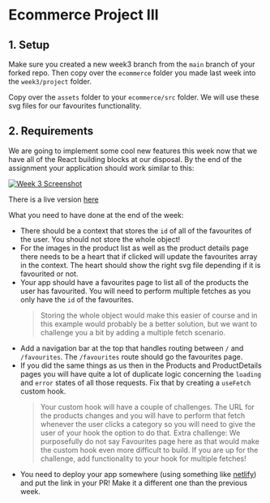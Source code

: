 # Ecommerce Project III

## 1. Setup

Make sure you created a new week3 branch from the `main` branch of your forked repo. Then copy over the `ecommerce` folder you made last week into the `week3/project` folder.

Copy over the `assets` folder to your `ecommerce/src` folder. We will use these svg files for our favourites functionality.

## 2. Requirements

We are going to implement some cool new features this week now that we have all of the React building blocks at our disposal. By the end of the assignment your application should work similar to this:

[![Week 3 Screenshot](../../assets/project/week3.png)](https://hyf-react-w3-example.netlify.app)

There is a live version [here](https://hyf-react-w3-example.netlify.app)

What you need to have done at the end of the week:

-   There should be a context that stores the `id` of all of the favourites of the user. You should not store the whole object!
-   For the images in the product list as well as the product details page there needs to be a heart that if clicked will update the favourites array in the context. The heart should show the right svg file depending if it is favourited or not.
-   Your app should have a favourites page to list all of the products the user has favourited. You will need to perform multiple fetches as you only have the `id` of the favourites.
    > Storing the whole object would make this easier of course and in this example would probably be a better solution, but we want to challenge you a bit by adding a multiple fetch scenario.
-   Add a navigation bar at the top that handles routing between `/` and `/favourites`. The `/favourites` route should go the favourites page.
-   If you did the same things as us then in the Products and ProductDetails pages you will have quite a lot of duplicate logic concerning the `loading` and `error` states of all those requests. Fix that by creating a `useFetch` custom hook.
    > Your custom hook will have a couple of challenges. The URL for the products changes and you will have to perform that fetch whenever the user clicks a category so you will need to give the user of your hook the option to do that.
    > Extra challenge: We purposefully do not say Favourites page here as that would make the custom hook even more difficult to build. If you are up for the challenge, add functionality to your hook for multiple fetches!
-   You need to deploy your app somewhere (using something like [netlify](https://www.netlify.com)) and put the link in your PR! Make it a different one than the previous week.
